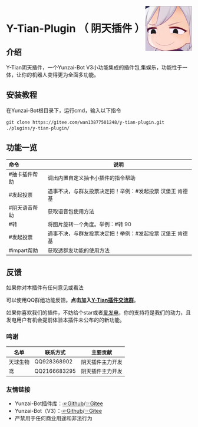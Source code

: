 <img decoding="async" align=right src="resources/1.jpg" width="25%">

# Y-Tian-Plugin （ 阴天插件 ）

## 介绍
Y-Tian阴天插件，一个Yunzai-Bot V3小功能集成的插件包,集娱乐，功能性于一体，让你的机器人变得更为全面多功能。

## 安装教程

在Yunzai-Bot根目录下，运行cmd，输入以下指令

```
git clone https://gitee.com/wan13877501248/y-tian-plugin.git ./plugins/y-tian-plugin/
```

## 功能一览

| 命令| 说明|
|:--------|------------|
| #抽卡插件帮助 | 调出内置自定义抽卡小插件的指令帮助 |
| #发起投票 | 遇事不决，与群友投票决定把！举例：#发起投票 汉堡王 肯德基 |
| #阴天语音帮助 | 获取语音包使用方法 |
| #转 | 将图片旋转一个角度。举例：#转 90 |
| #发起投票 | 遇事不决，与群友投票决定把！举例：#发起投票 汉堡王 肯德基 |
| #impart帮助 | 获取透群友功能的使用方法 |

## 反馈

如果你对本插件有任何意见或看法

可以使用QQ群组功能反馈。**点击加入[Y-Tian插件交流群](http://qm.qq.com/cgi-bin/qm/qr?_wv=1027&k=9-rRV1zBm0H3Es3V32FXSIJdR7v4hEjY&authKey=VvpBHKV%2FnjOxT0fPSagpTCIyJ91vNgvyc0CIt40%2BY1Q2kT%2BnUKjzLjbMtRVTh%2BqW&noverify=0&group_code=756783127)**。

如果你喜欢我们的插件，不妨给个star或者[爱发电](https://afdian.net/a/Tianqiu)，你的支持将是我们的动力，且发电用户有机会提前体验本插件未公布的的新功能。

### 鸣谢

| 名单     | 联系方式     | 主要贡献     |
| -------- | ------------ | ------------ |
| 天球生物 | QQ928368902 | 阴天插件主力开发 |
| 鸢    | QQ2166683295 | 阴天插件主力开发 |

### 友情链接

* Yunzai-Bot插件库：[☞Github](https://github.com/yhArcadia/Yunzai-Bot-plugins-index)/[☞Gitee](https://gitee.com/yhArcadia/Yunzai-Bot-plugins-index)
* Yunzai-Bot（V3）：[☞Github](https://github.com/Le-niao/Yunzai-Bot)/[☞Gitee](https://gitee.com/Le-niao/Yunzai-Bot) 
* 严禁用于任何商业用途和非法行为


